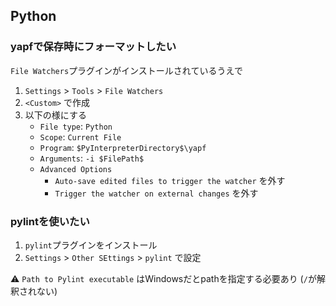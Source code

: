 Python
------

### yapfで保存時にフォーマットしたい

`File Watchers`プラグインがインストールされているうえで

1. `Settings` > `Tools` > `File Watchers`
2. `<Custom>` で作成
3. 以下の様にする
    * `File type`: `Python`
    * `Scope`: `Current File`
    * `Program`: `$PyInterpreterDirectory$\yapf`
    * `Arguments`: `-i $FilePath$`
    * `Advanced Options`
        * `Auto-save edited files to trigger the watcher` を外す
        * `Trigger the watcher on external changes` を外す

### pylintを使いたい

1. `pylint`プラグインをインストール
2. `Settings` > `Other SEttings` > `pylint` で設定

⚠️ `Path to Pylint executable` はWindowsだとpathを指定する必要あり (`/`が解釈されない)

